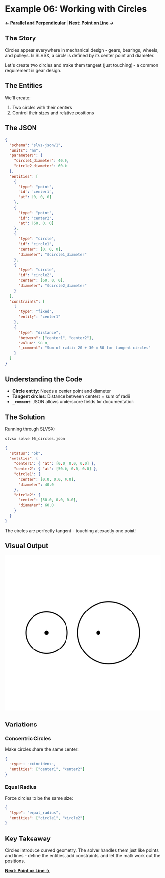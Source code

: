 # Example 06: Working with Circles

**[← Parallel and Perpendicular](https://github.com/snoble/slvsx-cli/blob/main/examples/05_parallel_perpendicular.md)** | **[Next: Point on Line →](https://github.com/snoble/slvsx-cli/blob/main/examples/07_point_on_line.md)**

## The Story

Circles appear everywhere in mechanical design - gears, bearings, wheels, and pulleys. In SLVSX, a circle is defined by its center point and diameter. 

Let's create two circles and make them tangent (just touching) - a common requirement in gear design.

## The Entities

We'll create:
1. Two circles with their centers
2. Control their sizes and relative positions

## The JSON

```json
{
  "schema": "slvs-json/1",
  "units": "mm",
  "parameters": {
    "circle1_diameter": 40.0,
    "circle2_diameter": 60.0
  },
  "entities": [
    {
      "type": "point",
      "id": "center1",
      "at": [0, 0, 0]
    },
    {
      "type": "point",
      "id": "center2",
      "at": [60, 0, 0]
    },
    {
      "type": "circle",
      "id": "circle1",
      "center": [0, 0, 0],
      "diameter": "$circle1_diameter"
    },
    {
      "type": "circle",
      "id": "circle2",
      "center": [60, 0, 0],
      "diameter": "$circle2_diameter"
    }
  ],
  "constraints": [
    {
      "type": "fixed",
      "entity": "center1"
    },
    {
      "type": "distance",
      "between": ["center1", "center2"],
      "value": 50.0,
      "_comment": "Sum of radii: 20 + 30 = 50 for tangent circles"
    }
  ]
}
```

## Understanding the Code

- **Circle entity**: Needs a center point and diameter
- **Tangent circles**: Distance between centers = sum of radii
- **`_comment`**: JSON allows underscore fields for documentation

## The Solution

Running through SLVSX:

```bash
slvsx solve 06_circles.json
```

```json
{
  "status": "ok",
  "entities": {
    "center1": { "at": [0.0, 0.0, 0.0] },
    "center2": { "at": [50.0, 0.0, 0.0] },
    "circle1": {
      "center": [0.0, 0.0, 0.0],
      "diameter": 40.0
    },
    "circle2": {
      "center": [50.0, 0.0, 0.0],
      "diameter": 60.0
    }
  }
}
```

The circles are perfectly tangent - touching at exactly one point!

## Visual Output

![Circles](https://raw.githubusercontent.com/snoble/slvsx-cli/main/examples/06_circles.svg)

## Variations

### Concentric Circles
Make circles share the same center:
```json
{
  "type": "coincident",
  "entities": ["center1", "center2"]
}
```

### Equal Radius
Force circles to be the same size:
```json
{
  "type": "equal_radius",
  "entities": ["circle1", "circle2"]
}
```

## Key Takeaway

Circles introduce curved geometry. The solver handles them just like points and lines - define the entities, add constraints, and let the math work out the positions.

**[Next: Point on Line →](https://github.com/snoble/slvsx-cli/blob/main/examples/07_point_on_line.md)**